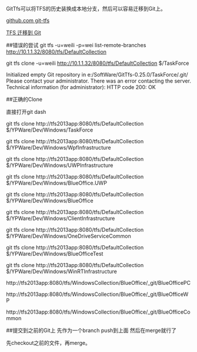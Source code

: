 ﻿GitTfs可以将TFS的历史装换成本地分支，然后可以容易迁移到Git上。

[github.com git-tfs](https://github.com/git-tfs/git-tfs)


[TFS 迁移到 Git ](http://www.cnblogs.com/sorex/archive/2013/03/11/2954095.html)

##错误的尝试
git tfs  -u=weili -p=wei list-remote-branches http://10.1.1.32/8080/tfs/DefaultCollection 


git tfs clone -u=weili http://10.1.1.32/8080/tfs/DefaultCollection $/TaskForce

Initialized empty Git repository in e:/SoftWare/GitTfs-0.25.0/TaskForce/.git/
Please contact your administrator. There was an error contacting the server.
Technical information (for administrator):
  HTTP code 200: OK

  

##正确的Clone

直接打开git dash

git tfs  clone  http://tfs2013app:8080/tfs/DefaultCollection   $/YPWare/Dev/Windows/TaskForce

git tfs  clone  http://tfs2013app:8080/tfs/DefaultCollection   $/YPWare/Dev/Windows/WpfInfrastructure

git tfs  clone  http://tfs2013app:8080/tfs/DefaultCollection   $/YPWare/Dev/Windows/UWPInfrastructure

git tfs  clone  http://tfs2013app:8080/tfs/DefaultCollection   $/YPWare/Dev/Windows/BlueOffice.UWP

git tfs  clone  http://tfs2013app:8080/tfs/DefaultCollection   $/YPWare/Dev/Windows/BlueOffice

git tfs  clone  http://tfs2013app:8080/tfs/DefaultCollection   $/YPWare/Dev/Windows/ClientInfrastructure
   
git tfs  clone  http://tfs2013app:8080/tfs/DefaultCollection   $/YPWare/Dev/Windows/OneDriveServiceCommon
	  
git tfs  clone  http://tfs2013app:8080/tfs/DefaultCollection   $/YPWare/Dev/Windows/BlueOfficeTest

git tfs  clone  http://tfs2013app:8080/tfs/DefaultCollection   $/YPWare/Dev/Windows/WinRTInfrastructure


http://tfs2013app:8080/tfs/WindowsCollection/BlueOffice/_git/BlueOfficePC

http://tfs2013app:8080/tfs/WindowsCollection/BlueOffice/_git/BlueOfficeWP

http://tfs2013app:8080/tfs/WindowsCollection/BlueOffice/_git/BlueOfficeCommon

##提交到之前的Git上
先作为一个branch  push到上面  然后在merge就行了


先checkout之前的文件，再merge。